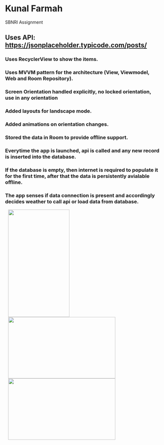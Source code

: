 # Kunal Farmah
SBNRI  Assignment

## Uses API: https://jsonplaceholder.typicode.com/posts/

### Uses RecyclerView to show the items.

### Uses MVVM pattern for the architecture (View, Viewmodel, Web and Room Repository). 
### Screen Orientation handled explicitly, no locked orientation, use in any orientation
### Added layouts for landscape mode.
### Added animations on orientation changes.
### Stored the data in Room to provide offline support.
### Everytime the app is launched, api is called and any new record is inserted into the database.
### If the database is empty, then internet is required to populate it for the first time, after that the data is persistently avialable offline.
### The app senses if data connection is present and accordingly decides weather to call api or load data from database.
<p> <img hspace="10" src="https://github.com/KunalFarmah98/BehtaarAssignment/blob/master/app/src/main/res/raw/port.jpg" width =200 
  height = 350/>
 <img hspace="10" src="https://github.com/KunalFarmah98/BehtaarAssignment/blob/master/app/src/main/res/raw/land.jpg" width =350 
  height = 200/>
   <img hspace="10" src="https://github.com/KunalFarmah98/BehtaarAssignment/blob/master/app/src/main/res/raw/nodata.jpg" width =350 
  height = 200/></p>

